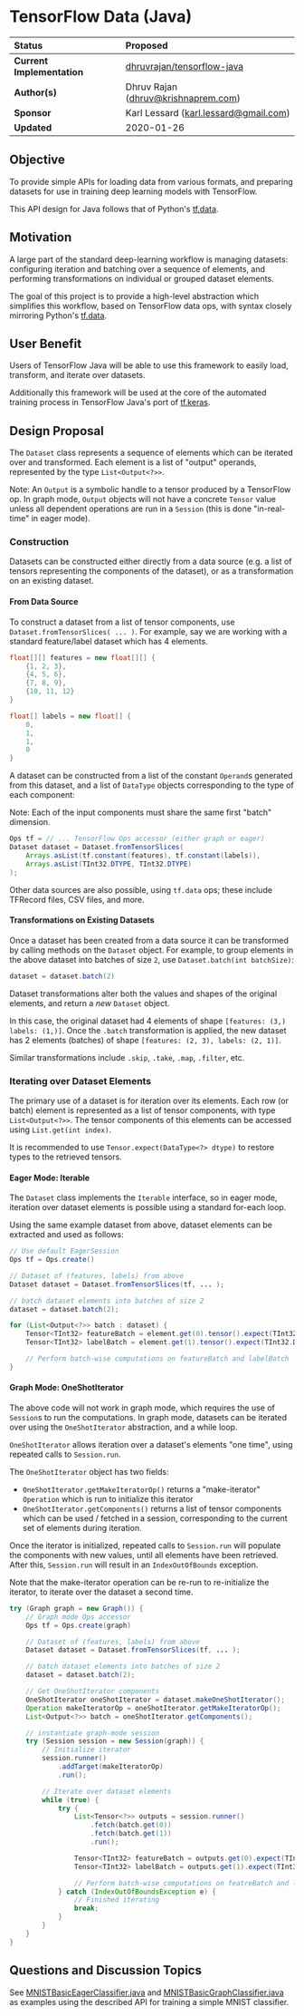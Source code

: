 # TensorFlow Data (Java)

| Status        |Proposed     |
:-------------- |:---------------------------------------------------- |
| **Current Implementation** | [dhruvrajan/tensorflow-java](https://github.com/dhruvrajan/tensorflow-java/tree/tf-data-cherrypick/tensorflow-frameworks/tensorflow-data) |
| **Author(s)** | Dhruv Rajan (dhruv@krishnaprem.com) |
| **Sponsor**   | Karl Lessard (karl.lessard@gmail.com)                 |
| **Updated**   | 2020-01-26                                  |

## Objective

To provide simple APIs for loading data from various formats, and preparing
datasets for use in training deep learning models with TensorFlow.

This API design for Java follows that of Python's
[tf.data](https://www.tensorflow.org/api_docs/python/tf/data).

## Motivation

A large part of the standard deep-learning workflow is managing datasets:
configuring iteration and batching over a sequence of elements,
and performing transformations on individual or grouped dataset elements.

The goal of this project is to provide a high-level abstraction which simplifies
this workflow, based on TensorFlow data ops, with syntax closely mirroring
Python's [tf.data](https://www.tensorflow.org/api_docs/python/tf/data).

## User Benefit

Users of TensorFlow Java will be able to use this framework to easily
load, transform, and iterate over datasets.

Additionally this framework will be used at the core of the automated
training process in TensorFlow Java's port of [tf.keras](https://www.tensorflow.org/api_docs/python/tf/keras).

## Design Proposal

The `Dataset` class represents a sequence of elements which can be iterated over and
transformed. Each element is a list of "output" operands, represented by the type `List<Output<?>>`. 

Note: An `Output` is a symbolic handle to a tensor produced by a TensorFlow op. In graph
mode, `Output` objects will not have a concrete `Tensor` value unless all dependent operations
are run in a `Session` (this is done "in-real-time" in eager mode).

### Construction

Datasets can be constructed either directly from a data source (e.g. a list of tensors representing the components of the dataset), or as a transformation on an existing dataset.

#### From Data Source

To construct a dataset from a list of tensor components, use 
`Dataset.fromTensorSlices( ... )`. For example, say we are working
with a standard feature/label dataset which has 4 elements.

```java
float[][] features = new float[][] {
    {1, 2, 3},
    {4, 5, 6},
    {7, 8, 9},
    {10, 11, 12}
}

float[] labels = new float[] {
    0,
    1,
    1,
    0
}
```

A dataset can be constructed from a list of the constant `Operand`s generated
from this dataset, and a list of `DataType` objects corresponding
to the type of each component:

Note: Each of the input components must share the same first "batch" dimension.

```java
Ops tf = // ... TensorFlow Ops accessor (either graph or eager)
Dataset dataset = Dataset.fromTensorSlices(
    Arrays.asList(tf.constant(features), tf.constant(labels)),
    Arrays.asList(TInt32.DTYPE, TInt32.DTYPE)
);
```


Other data sources are also possible, using `tf.data` ops; these include TFRecord files, CSV files, and more.

#### Transformations on Existing Datasets

Once a dataset has been created from a data source it can be transformed by calling
methods on the `Dataset` object. For example, to group elements in the above dataset into batches of size `2`, use `Dataset.batch(int batchSize)`:

```java
dataset = dataset.batch(2)
```

Dataset transformations alter both the values and shapes of the original elements, and
return a *new* `Dataset` object.

In this case, the original dataset had 4 elements of shape `[features: (3,) labels: (1,)]`.
Once the `.batch` transformation is applied, the new dataset has 2 elements (batches) of shape `[features: (2, 3), labels: (2, 1)]`.

Similar transformations include `.skip`, `.take`, `.map`, `.filter`, etc.


### Iterating over Dataset Elements

The primary use of a dataset is for iteration over its elements.
Each row (or batch) element is represented as a list of tensor components, with
type `List<Output<?>>`. The tensor components of this elements can be accessed using `List.get(int index)`.

It is recommended to use `Tensor.expect(DataType<?> dtype)` to restore types
to the retrieved tensors.


#### Eager Mode: Iterable
The `Dataset` class implements the `Iterable` interface, so in
eager mode, iteration over dataset elements is possible using a standard for-each loop.

Using the same example dataset from above, dataset elements can be extracted and
used as follows:
```java
// Use default EagerSession
Ops tf = Ops.create()

// Dataset of (features, labels) from above
Dataset dataset = Dataset.fromTensorSlices(tf, ... );

// batch dataset elements into batches of size 2
dataset = dataset.batch(2); 

for (List<Output<?>> batch : dataset) {
    Tensor<TInt32> featureBatch = element.get(0).tensor().expect(TInt32.DTYPE);
    Tensor<TInt32> labelBatch = element.get(1).tensor().expect(TInt32.DTYPE);

    // Perform batch-wise computations on featureBatch and labelBatch
}

```


#### Graph Mode: OneShotIterator

The above code will not work in graph mode, which requires the use of `Session`s
to run the computations. In graph mode, datasets can be iterated over using the `OneShotIterator` abstraction, and a while loop.

`OneShotIterator` allows iteration over a dataset's elements "one time", using
repeated calls to `Session.run`. 

The `OneShotIterator` object has two fields:
- `OneShotIterator.getMakeIteratorOp()` returns a "make-iterator" `Operation` which is run to initialize this iterator
- `OneShotIterator.getComponents()` returns a list of tensor components which can be used / fetched in a session, corresponding
to the current set of elements during iteration.

Once the iterator is initialized, repeated calls to `Session.run` will populate the components with new values, until all elements have
been retrieved. After this, `Session.run` will result in an `IndexOutOfBounds` exception.

Note that the make-iterator operation can be re-run to re-initialize
the iterator, to iterate over the dataset a second time.

```java
try (Graph graph = new Graph()) {
    // Graph mode Ops accessor
    Ops tf = Ops.create(graph)

    // Dataset of (features, labels) from above
    Dataset dataset = Dataset.fromTensorSlices(tf, ... );

    // batch dataset elements into batches of size 2
    dataset = dataset.batch(2); 

    // Get OneShotIterator components
    OneShotIterator oneShotIterator = dataset.makeOneShotIterator();
    Operation makeIteratorOp = oneShotIterator.getMakeIteratorOp();
    List<Output<?>> batch = oneShotIterator.getComponents();

    // instantiate graph-mode session
    try (Session session = new Session(graph)) {
        // Initialize iterator
        session.runner()
            .addTarget(makeIteratorOp)
            .run();

        // Iterate over dataset elements
        while (true) {
            try {
                List<Tensor<?>> outputs = session.runner()
                    .fetch(batch.get(0))
                    .fetch(batch.get(1))
                    .run();

                Tensor<TInt32> featureBatch = outputs.get(0).expect(TInt32.DTYPE);
                Tensor<TInt32> labelBatch = outputs.get(1).expect(TInt32.DTYPE);

                // Perform batch-wise computations on featreBatch and labelBatch
            } catch (IndexOutOfBoundsException e) {
                // Finished iterating
                break;
            }
        }
    }
}

```

## Questions and Discussion Topics

See [MNISTBasicEagerClassifier.java](https://github.com/dhruvrajan/tensorflow-java/blob/tensorflow-keras-dev/tensorflow-frameworks/tensorflow-keras/src/main/java/org/tensorflow/keras/examples/mnist/MNISTBasicEagerClassifier.java) and [MNISTBasicGraphClassifier.java](https://github.com/dhruvrajan/tensorflow-java/blob/tensorflow-keras-dev/tensorflow-frameworks/tensorflow-keras/src/main/java/org/tensorflow/keras/examples/mnist/MNISTBasicGraphClassifier.java) as examples using the described API
for training a simple MNIST classifier.
